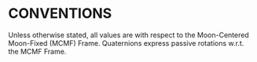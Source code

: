 # CONVENTIONS

Unless otherwise stated, all values are with respect to the Moon-Centered Moon-Fixed (MCMF) Frame. Quaternions express passive rotations w.r.t. the MCMF Frame.
